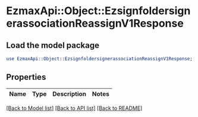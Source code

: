 # EzmaxApi::Object::EzsignfoldersignerassociationReassignV1Response

## Load the model package
```perl
use EzmaxApi::Object::EzsignfoldersignerassociationReassignV1Response;
```

## Properties
Name | Type | Description | Notes
------------ | ------------- | ------------- | -------------

[[Back to Model list]](../README.md#documentation-for-models) [[Back to API list]](../README.md#documentation-for-api-endpoints) [[Back to README]](../README.md)


